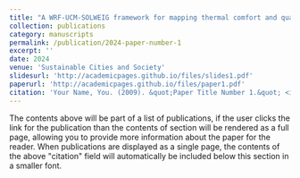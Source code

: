 ```yaml
---
title: "A WRF-UCM-SOLWEIG framework for mapping thermal comfort and quantifying urban climate drivers: Advancing spatial and temporal resolutions at city scale"
collection: publications
category: manuscripts
permalink: /publication/2024-paper-number-1
excerpt: ''
date: 2024
venue: 'Sustainable Cities and Society'
slidesurl: 'http://academicpages.github.io/files/slides1.pdf'
paperurl: 'http://academicpages.github.io/files/paper1.pdf'
citation: 'Your Name, You. (2009). &quot;Paper Title Number 1.&quot; <i>Journal 1</i>. 1(1).'
---
```


The contents above will be part of a list of publications, if the user clicks the link for the publication than the contents of section will be rendered as a full page, allowing you to provide more information about the paper for the reader. When publications are displayed as a single page, the contents of the above "citation" field will automatically be included below this section in a smaller font.
